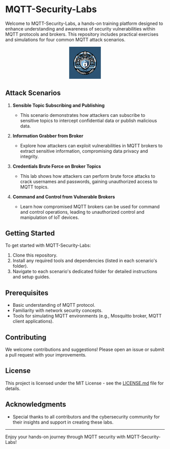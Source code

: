 # MQTT-Security-Labs

Welcome to MQTT-Security-Labs, a hands-on training platform designed to enhance understanding and awareness of security vulnerabilities within MQTT protocols and brokers. This repository includes practical exercises and simulations for four common MQTT attack scenarios.

<p align="center" width="100%">
    <img width="20%" src="doc/img/repo-logo-small.png">
</p>

## Attack Scenarios

1. **Sensible Topic Subscribing and Publishing**
   - This scenario demonstrates how attackers can subscribe to sensitive topics to intercept confidential data or publish malicious data.

2. **Information Grabber from Broker**
   - Explore how attackers can exploit vulnerabilities in MQTT brokers to extract sensitive information, compromising data privacy and integrity.

3. **Credentials Brute Force on Broker Topics**
   - This lab shows how attackers can perform brute force attacks to crack usernames and passwords, gaining unauthorized access to MQTT topics.

4. **Command and Control from Vulnerable Brokers**
   - Learn how compromised MQTT brokers can be used for command and control operations, leading to unauthorized control and manipulation of IoT devices.

## Getting Started

To get started with MQTT-Security-Labs:

1. Clone this repository.
2. Install any required tools and dependencies (listed in each scenario's folder).
3. Navigate to each scenario's dedicated folder for detailed instructions and setup guides.

## Prerequisites

- Basic understanding of MQTT protocol.
- Familiarity with network security concepts.
- Tools for simulating MQTT environments (e.g., Mosquitto broker, MQTT client applications).

## Contributing

We welcome contributions and suggestions! Please open an issue or submit a pull request with your improvements.

## License

This project is licensed under the MIT License - see the [LICENSE.md](LICENSE.md) file for details.

## Acknowledgments

- Special thanks to all contributors and the cybersecurity community for their insights and support in creating these labs.

---

Enjoy your hands-on journey through MQTT security with MQTT-Security-Labs!
